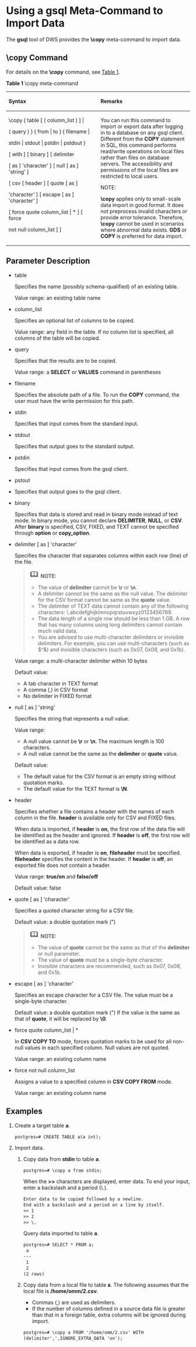 # Using a gsql Meta-Command to Import Data<a name="EN-US_TOPIC_0242370286"></a>

The  **gsql**  tool of DWS provides the  **\\copy**  meta-command to import data.

## \\copy Command<a name="en-us_topic_0237121136_en-us_topic_0117407672_section58856731203635"></a>

For details on the  **\\copy**  command, see  [Table 1](#en-us_topic_0237121136_en-us_topic_0117407672_table65007762203657).

**Table  1**  \\copy meta-command

<a name="en-us_topic_0237121136_en-us_topic_0117407672_table65007762203657"></a>
<table><thead align="left"><tr id="en-us_topic_0237121136_en-us_topic_0117407672_row12923480203657"><th class="cellrowborder" valign="top" width="50%" id="mcps1.2.3.1.1"><p id="en-us_topic_0237121136_en-us_topic_0117407672_p25975961203657"><a name="en-us_topic_0237121136_en-us_topic_0117407672_p25975961203657"></a><a name="en-us_topic_0237121136_en-us_topic_0117407672_p25975961203657"></a>Syntax</p>
</th>
<th class="cellrowborder" valign="top" width="50%" id="mcps1.2.3.1.2"><p id="en-us_topic_0237121136_en-us_topic_0117407672_p23678091203657"><a name="en-us_topic_0237121136_en-us_topic_0117407672_p23678091203657"></a><a name="en-us_topic_0237121136_en-us_topic_0117407672_p23678091203657"></a>Remarks</p>
</th>
</tr>
</thead>
<tbody><tr id="en-us_topic_0237121136_en-us_topic_0117407672_row11776229203657"><td class="cellrowborder" valign="top" width="50%" headers="mcps1.2.3.1.1 "><p id="en-us_topic_0237121136_en-us_topic_0117407672_p17687276203715"><a name="en-us_topic_0237121136_en-us_topic_0117407672_p17687276203715"></a><a name="en-us_topic_0237121136_en-us_topic_0117407672_p17687276203715"></a>\copy { table [ ( column_list ) ] |</p>
<p id="en-us_topic_0237121136_en-us_topic_0117407672_p24967761203715"><a name="en-us_topic_0237121136_en-us_topic_0117407672_p24967761203715"></a><a name="en-us_topic_0237121136_en-us_topic_0117407672_p24967761203715"></a>( query ) } { from | to } { filename |</p>
<p id="en-us_topic_0237121136_en-us_topic_0117407672_p23383257203715"><a name="en-us_topic_0237121136_en-us_topic_0117407672_p23383257203715"></a><a name="en-us_topic_0237121136_en-us_topic_0117407672_p23383257203715"></a>stdin | stdout | pstdin | pstdout }</p>
<p id="en-us_topic_0237121136_en-us_topic_0117407672_p9122727203715"><a name="en-us_topic_0237121136_en-us_topic_0117407672_p9122727203715"></a><a name="en-us_topic_0237121136_en-us_topic_0117407672_p9122727203715"></a>[ with ] [ binary ] [ delimiter</p>
<p id="en-us_topic_0237121136_en-us_topic_0117407672_p14995683203715"><a name="en-us_topic_0237121136_en-us_topic_0117407672_p14995683203715"></a><a name="en-us_topic_0237121136_en-us_topic_0117407672_p14995683203715"></a>[ as ] 'character' ] [ null [ as ] 'string' ]</p>
<p id="en-us_topic_0237121136_en-us_topic_0117407672_p743422203715"><a name="en-us_topic_0237121136_en-us_topic_0117407672_p743422203715"></a><a name="en-us_topic_0237121136_en-us_topic_0117407672_p743422203715"></a>[ csv [ header ] [ quote [ as ]</p>
<p id="en-us_topic_0237121136_en-us_topic_0117407672_p6690801203715"><a name="en-us_topic_0237121136_en-us_topic_0117407672_p6690801203715"></a><a name="en-us_topic_0237121136_en-us_topic_0117407672_p6690801203715"></a>'character' ] [ escape [ as ] 'character' ]</p>
<p id="en-us_topic_0237121136_en-us_topic_0117407672_p60217213203715"><a name="en-us_topic_0237121136_en-us_topic_0117407672_p60217213203715"></a><a name="en-us_topic_0237121136_en-us_topic_0117407672_p60217213203715"></a>[ force quote column_list | * ] [ force</p>
<p id="en-us_topic_0237121136_en-us_topic_0117407672_p5084012203715"><a name="en-us_topic_0237121136_en-us_topic_0117407672_p5084012203715"></a><a name="en-us_topic_0237121136_en-us_topic_0117407672_p5084012203715"></a>not null column_list ] ]</p>
</td>
<td class="cellrowborder" valign="top" width="50%" headers="mcps1.2.3.1.2 "><p id="en-us_topic_0237121136_en-us_topic_0117407672_p4223544411233"><a name="en-us_topic_0237121136_en-us_topic_0117407672_p4223544411233"></a><a name="en-us_topic_0237121136_en-us_topic_0117407672_p4223544411233"></a>You can run this command to import or export data after logging in to a database on any gsql client. Different from the <strong id="b186214934"><a name="b186214934"></a><a name="b186214934"></a>COPY</strong> statement in SQL, this command performs read/write operations on local files rather than files on database servers. The accessibility and permissions of the local files are restricted to local users.</p>
<div class="note" id="en-us_topic_0237121136_note1924115273417"><a name="en-us_topic_0237121136_note1924115273417"></a><a name="en-us_topic_0237121136_note1924115273417"></a><span class="notetitle"> NOTE: </span><div class="notebody"><p id="en-us_topic_0237121136_p1925145210348"><a name="en-us_topic_0237121136_p1925145210348"></a><a name="en-us_topic_0237121136_p1925145210348"></a><strong id="b1044161612311"><a name="b1044161612311"></a><a name="b1044161612311"></a>\copy</strong> applies only to small-scale data import in good format. It does not preprocess invalid characters or provide error tolerance. Therefore, <strong id="b13491316532"><a name="b13491316532"></a><a name="b13491316532"></a>\copy</strong> cannot be used in scenarios where abnormal data exists. <strong id="b1057419173360"><a name="b1057419173360"></a><a name="b1057419173360"></a>GDS</strong> or <strong id="b2396619137"><a name="b2396619137"></a><a name="b2396619137"></a>COPY</strong> is preferred for data import.</p>
</div></div>
</td>
</tr>
</tbody>
</table>

## Parameter Description<a name="en-us_topic_0237121136_en-us_topic_0117407672_section5126610110100"></a>

-   table

    Specifies the name \(possibly schema-qualified\) of an existing table.

    Value range: an existing table name

-   column\_list

    Specifies an optional list of columns to be copied.

    Value range: any field in the table. If no column list is specified, all columns of the table will be copied.

-   query

    Specifies that the results are to be copied.

    Value range: a  **SELECT**  or  **VALUES**  command in parentheses

-   filename

    Specifies the absolute path of a file. To run the  **COPY**  command, the user must have the write permission for this path.

-   stdin

    Specifies that input comes from the standard input.

-   stdout

    Specifies that output goes to the standard output.

-   pstdin

    Specifies that input comes from the gsql client.

-   pstout
-   Specifies that output goes to the gsql client.
-   binary

    Specifies that data is stored and read in binary mode instead of text mode. In binary mode, you cannot declare  **DELIMITER**,  **NULL**, or  **CSV**. After  **binary**  is specified, CSV, FIXED, and TEXT cannot be specified through  **option**  or  **copy\_option**.

-   delimiter \[ as \] 'character'

    Specifies the character that separates columns within each row \(line\) of the file.

    >![](public_sys-resources/icon-note.gif) **NOTE:**   
    >-   The value of  **delimiter**  cannot be  **\\r**  or  **\\n**.  
    >-   A delimiter cannot be the same as the null value. The delimiter for the CSV format cannot be same as the  **quote**  value.  
    >-   The delimiter of TEXT data cannot contain any of the following characters: \\.abcdefghijklmnopqrstuvwxyz0123456789.  
    >-   The data length of a single row should be less than 1 GB. A row that has many columns using long delimiters cannot contain much valid data.  
    >-   You are advised to use multi-character delimiters or invisible delimiters. For example, you can use multi-characters \(such as $^&\) and invisible characters \(such as 0x07, 0x08, and 0x1b\).  

    Value range: a multi-character delimiter within 10 bytes

    Default value:

    -   A tab character in TEXT format
    -   A comma \(,\) in CSV format
    -   No delimiter in FIXED format

-   null \[ as \] 'string'

    Specifies the string that represents a null value.

    Value range:

    -   A null value cannot be  **\\r**  or  **\\n**. The maximum length is 100 characters.
    -   A null value cannot be the same as the  **delimiter**  or  **quote**  value.

    Default value:

    -   The default value for the CSV format is an empty string without quotation marks.
    -   The default value for the TEXT format is  **\\N**.

-   header

    Specifies whether a file contains a header with the names of each column in the file.  **header**  is available only for CSV and FIXED files.

    When data is imported, if  **header**  is  **on**, the first row of the data file will be identified as the header and ignored. If  **header**  is  **off**, the first row will be identified as a data row.

    When data is exported, if header is  **on**,  **fileheader**  must be specified.  **fileheader**  specifies the content in the header. If  **header**  is  **off**, an exported file does not contain a header.

    Value range:  **true/on**  and  **false/off**

    Default value: false

-   quote \[ as \] 'character'

    Specifies a quoted character string for a CSV file.

    Default value: a double quotation mark \("\)

    >![](public_sys-resources/icon-note.gif) **NOTE:**   
    >-   The value of  **quote**  cannot be the same as that of the  **delimiter**  or null parameter.  
    >-   The value of  **quote**  must be a single-byte character.  
    >-   Invisible characters are recommended, such as 0x07, 0x08, and 0x1b.  

-   escape \[ as \] 'character'

    Specifies an escape character for a CSV file. The value must be a single-byte character.

    Default value: a double quotation mark \("\) If the value is the same as that of  **quote**, it will be replaced by  **\\0**.

-   force quote column\_list | \*

    In  **CSV COPY TO**  mode, forces quotation marks to be used for all non-null values in each specified column. Null values are not quoted.

    Value range: an existing column name

-   force not null column\_list

    Assigns a value to a specified column in  **CSV COPY FROM**  mode.

    Value range: an existing column name


## Examples<a name="en-us_topic_0237121136_en-us_topic_0117407672_section49087436203946"></a>

1.  Create a target table  **a**.

    ```
    postgres=# CREATE TABLE a(a int);
    ```

2.  Import data.
    1.  Copy data from  **stdin**  to table  **a**.

        ```
        postgres=# \copy a from stdin;
        ```

        When the  **\>\>**  characters are displayed, enter data. To end your input, enter a backslash and a period \(\\.\).

        ```
        Enter data to be copied followed by a newline.
        End with a backslash and a period on a line by itself.
        >> 1
        >> 2
        >> \.
        ```

        Query data imported to table  **a**.

        ```
        postgres=# SELECT * FROM a;
         a 
        ---
         1
         2
        (2 rows)
        ```

    2.  Copy data from a local file to table  **a**. The following assumes that the local file is  **/home/omm/2.csv**.

        -   Commas \(,\) are used as delimiters.
        -   If the number of columns defined in a source data file is greater than that in a foreign table, extra columns will be ignored during import.

        ```
        postgres=# \copy a FROM '/home/omm/2.csv' WITH (delimiter',',IGNORE_EXTRA_DATA 'on');
        ```



